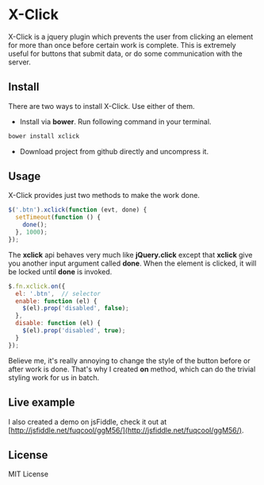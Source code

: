 X-Click
=======

X-Click is a jquery plugin which prevents the user from clicking an element for more than once before certain work is complete. This is extremely useful for buttons that submit data, or do some communication with the server.

## Install
There are two ways to install X-Click. Use either of them.

- Install via **bower**. Run following command in your terminal.

``` bash
bower install xclick
```

- Download project from github directly and uncompress it.

## Usage

X-Click provides just two methods to make the work done.

``` javascript
$('.btn').xclick(function (evt, done) {
  setTimeout(function () {
    done();
  }, 1000);
});
```

The **xclick** api behaves very much like **jQuery.click** except that **xclick** give you another input argument called **done**. When the element is clicked, it will be locked until **done** is invoked.

``` javascript
$.fn.xclick.on({
  el: '.btn',  // selector
  enable: function (el) {
    $(el).prop('disabled', false);
  }, 
  disable: function (el) {
    $(el).prop('disabled', true);
  }
});
```

Believe me, it's really annoying to change the style of the button before or after work is done. That's why I created **on** method, which can do the trivial styling work for us in batch.

## Live example
I also created a demo on jsFiddle, check it out at [http://jsfiddle.net/fuqcool/ggM56/](http://jsfiddle.net/fuqcool/ggM56/).

## License
MIT License

